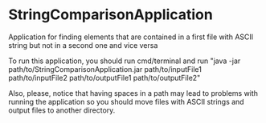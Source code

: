 # StringComparisonApplication
Application for finding elements that are contained in a first file with ASCII string but not in a second one and vice versa

To run this application, you should run cmd/terminal and run "java -jar path/to/StringComparisonApplication.jar path/to/inputFile1
path/to/inputFile2 path/to/outputFile1 path/to/outputFile2"

Also, please, notice that having spaces in a path may lead to problems with running the application so you should move files with ASCII strings
and output files to another directory.

